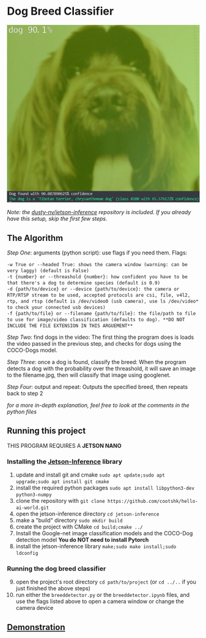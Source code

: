 
# Dog Breed Classifier

![output result](dog.png)

*Note: the [dusty-nv/jetson-inference](https://www.github.com/dusty-nv/jetson-inference) repository is included. If you already have this setup, skip the first few steps.*



## The Algorithm

*Step One*: arguments (python script): use flags if you need them. Flags:
```
-w True or --headed True: shows the camera window (warning: can be very laggy) (default is False)
-t {number} or --threashold {number}: how confident you have to be that there's a dog to determine species (default is 0.9)
-d {path/to/device} or --device {path/to/device}: the camera or RTP/RTSP stream to be used, accepted protocols are csi, file, v4l2, rtp, and rtsp (default is /dev/video0 (usb camera), use ls /dev/video* to check your connected usb devices)
-f {path/to/file} or --filename {path/to/file}: the file/path to file to use for image/video classification (defaults to dog). **DO NOT INCLUDE THE FILE EXTENSION IN THIS ARGUEMENT**
```
*Step Two*: find dogs in the video: The first thing the program does is loads the video passed in the previous step, and checks for dogs using the COCO-Dogs model.

*Step Three*: once a dog is found, classify the breed: When the program detects a dog with the probability over the threashold, it will save an image to the filename.jpg, then will classify that image using googlenet.

*Step Four*: output and repeat: Outputs the specified breed, then repeats back to step 2 

*for a more in-depth explanation, feel free to look at the comments in the python files*

## Running this project
THIS PROGRAM REQUIRES A **JETSON NANO**
### Installing the [Jetson-Inference](https://www.github.com/dusty-nv/jetson-inference) library
1. update and install git and cmake `sudo apt update;sudo apt upgrade;sudo apt install git cmake`
2. install the required python packages `sudo apt install libpython3-dev python3-numpy`
3. clone the repository with `git clone https://github.com/cootshk/hello-ai-world.git`
4. open the jetson-inference directory `cd jetson-inference`
5. make a "build" directory `sudo mkdir build`
6. create the project with CMake `cd build;cmake ../`
7. Install the Google-net image classification models and the COCO-Dog detection model **You do NOT need to install Pytorch**
8. install the jetson-inference library `make;sudo make install;sudo ldconfig`
### Running the dog breed classifier
9. open the project's root directory `cd path/to/project` (or `cd ../..` if you just finished the above steps)
10. run either the `breeddetector.py` or the `breeddetector.ipynb` files, and use the flags listed above to open a camera window or change the camera device

## [Demonstration](https://www.youtube.com/watch?v=9TdBDzx1H2I)
